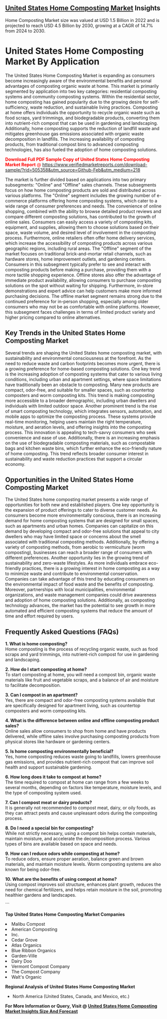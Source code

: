 <h2><a href="https://www.verifiedmarketreports.com/download-sample/?rid=505358&amp;utm_source=Github-Feb&amp;utm_medium=218" target="_blank">United States Home Composting Market</a> Insights</h2><p>Home Composting Market size was valued at USD 1.5 Billion in 2022 and is projected to reach USD 4.5 Billion by 2030, growing at a CAGR of 14.7% from 2024 to 2030.</p><p> <h1>United States Home Composting Market By Application</h1> <p>The United States Home Composting Market is expanding as consumers become increasingly aware of the environmental benefits and personal advantages of composting organic waste at home. This market is primarily segmented by application into two key categories: residential composting systems and community composting systems. Within the residential sector, home composting has gained popularity due to the growing desire for self-sufficiency, waste reduction, and sustainable living practices. Composting at home offers individuals the opportunity to recycle organic waste such as food scraps, yard trimmings, and biodegradable products, converting them into nutrient-rich compost that can be used in gardening and landscaping. Additionally, home composting supports the reduction of landfill waste and mitigates greenhouse gas emissions associated with organic waste decomposition in landfills. The increasing availability of composting products, from traditional compost bins to advanced composting technologies, has also fueled the adoption of home composting solutions. <p><span class=""><span style="color: #ff0000;"><strong>Download Full PDF Sample Copy of United States Home Composting Market Report</strong> @ </span><a href="https://www.verifiedmarketreports.com/download-sample/?rid=505358&amp;utm_source=Github-Feb&amp;utm_medium=218" target="_blank">https://www.verifiedmarketreports.com/download-sample/?rid=505358&amp;utm_source=Github-Feb&amp;utm_medium=218</a></span></p></p> <p>The market is further divided based on applications into two primary subsegments: "Online" and "Offline" sales channels. These subsegments focus on how home composting products are sold and distributed across various platforms. The "Online" segment includes the growing number of e-commerce platforms offering home composting systems, which cater to a wide range of consumer preferences and needs. The convenience of online shopping, combined with the ability to browse detailed product reviews and compare different composting solutions, has contributed to the growth of online sales. Consumers can easily access a variety of composting kits, equipment, and supplies, allowing them to choose solutions based on their space, waste volume, and desired level of involvement in the composting process. Furthermore, online retailers often offer home delivery services, which increase the accessibility of composting products across various geographic regions, including rural areas. The "Offline" segment of the market focuses on traditional brick-and-mortar retail channels, such as hardware stores, home improvement outlets, and gardening centers. Consumers in this subsegment typically prefer to see and interact with composting products before making a purchase, providing them with a more tactile shopping experience. Offline stores also offer the advantage of immediate product availability, allowing consumers to purchase composting solutions on the spot without waiting for shipping. Furthermore, in-store demonstrations and expert advice can help customers make more informed purchasing decisions. The offline market segment remains strong due to the continued preference for in-person shopping, especially among older consumers who may not be as comfortable with online platforms. However, this subsegment faces challenges in terms of limited product variety and higher pricing compared to online alternatives. <h2>Key Trends in the United States Home Composting Market</h2> <p>Several trends are shaping the United States home composting market, with sustainability and environmental consciousness at the forefront. As the need to reduce waste and carbon footprints becomes more urgent, there is a growing preference for home-based composting solutions. One key trend is the increasing adoption of composting systems that cater to various living conditions, including urban and apartment settings, where space limitations have traditionally been an obstacle to composting. Many new products are compact, odor-free, and suitable for smaller spaces, such as countertop composters and worm composting kits. This trend is making composting more accessible to a broader demographic, including urban dwellers and individuals with limited outdoor space. Another prominent trend is the rise of smart composting technology, which integrates sensors, automation, and mobile apps to optimize the composting process. These systems provide real-time monitoring, helping users maintain the right temperature, moisture, and aeration levels, and offering insights into the composting process. This innovation is appealing to tech-savvy consumers who seek convenience and ease of use. Additionally, there is an increasing emphasis on the use of biodegradable composting materials, such as compostable bags and kitchen waste bins, which further enhance the eco-friendly nature of home composting. This trend reflects broader consumer interest in sustainability and waste reduction practices that support a circular economy. <h2>Opportunities in the United States Home Composting Market</h2> <p>The United States home composting market presents a wide range of opportunities for both new and established players. One key opportunity is the expansion of product offerings to cater to diverse customer needs. As consumers become more environmentally conscious, there is an increasing demand for home composting systems that are designed for small spaces, such as apartments and urban homes. Companies can capitalize on this demand by developing compact and odor-free solutions that appeal to city dwellers who may have limited space or concerns about the smell associated with traditional composting methods. Additionally, by offering a variety of composting methods, from aerobic to vermiculture (worm composting), businesses can reach a broader range of consumers with different preferences. Another opportunity lies in the growing trend of sustainability and zero-waste lifestyles. As more individuals embrace eco-friendly practices, there is a growing interest in home composting as a way to minimize waste and contribute to environmental conservation. Companies can take advantage of this trend by educating consumers on the environmental impact of food waste and the benefits of composting. Moreover, partnerships with local municipalities, environmental organizations, and waste management companies could drive awareness and adoption of home composting solutions. Additionally, as composting technology advances, the market has the potential to see growth in more automated and efficient composting systems that reduce the amount of time and effort required by users. <h2>Frequently Asked Questions (FAQs)</h2> <p><b>1. What is home composting?</b><br>Home composting is the process of recycling organic waste, such as food scraps and yard trimmings, into nutrient-rich compost for use in gardening and landscaping.</p> <p><b>2. How do I start composting at home?</b><br>To start composting at home, you will need a compost bin, organic waste materials like fruit and vegetable scraps, and a balance of air and moisture to facilitate decomposition.</p> <p><b>3. Can I compost in an apartment?</b><br>Yes, there are compact and odor-free composting systems available that are specifically designed for apartment living, such as countertop composters and worm composting kits.</p> <p><b>4. What is the difference between online and offline composting product sales?</b><br>Online sales allow consumers to shop from home and have products delivered, while offline sales involve purchasing composting products from physical stores like hardware or gardening centers.</p> <p><b>5. Is home composting environmentally beneficial?</b><br>Yes, home composting reduces waste going to landfills, lowers greenhouse gas emissions, and provides nutrient-rich compost that can improve soil health and support sustainable gardening.</p> <p><b>6. How long does it take to compost at home?</b><br>The time required to compost at home can range from a few weeks to several months, depending on factors like temperature, moisture levels, and the type of composting system used.</p> <p><b>7. Can I compost meat or dairy products?</b><br>It is generally not recommended to compost meat, dairy, or oily foods, as they can attract pests and cause unpleasant odors during the composting process.</p> <p><b>8. Do I need a special bin for composting?</b><br>While not strictly necessary, using a compost bin helps contain materials, maintain moisture, and accelerate the decomposition process. Various types of bins are available based on space and needs.</p> <p><b>9. How can I reduce odors while composting at home?</b><br>To reduce odors, ensure proper aeration, balance green and brown materials, and maintain moisture levels. Worm composting systems are also known for being odor-free.</p> <p><b>10. What are the benefits of using compost at home?</b><br>Using compost improves soil structure, enhances plant growth, reduces the need for chemical fertilizers, and helps retain moisture in the soil, promoting healthier gardens and landscapes.</p> ```</p><p><strong>Top United States Home Composting Market Companies</strong></p><div data-test-id=""><p><li>Malibu Compost</li><li> American Composting</li><li> Inc.</li><li> Cedar Grove</li><li> Atlas Organics</li><li> Blue Ribbon Organics</li><li> Garden-Ville</li><li> Dairy Doo</li><li> Vermont Compost Company</li><li> The Compost Company</li><li> Walt's Organic</li></p><div><strong>Regional Analysis of&nbsp;United States Home Composting Market</strong></div><ul><li dir="ltr"><p dir="ltr">North America&nbsp;(United States, Canada, and Mexico, etc.)</p></li></ul><p><strong>For More Information or Query, Visit @&nbsp;</strong><strong><a href="https://www.verifiedmarketreports.com/product/home-composting-market/?utm_source=Github-Feb&amp;utm_medium=218" target="_blank">United States Home Composting Market Insights Size And Forecast</a></strong></p></div>
